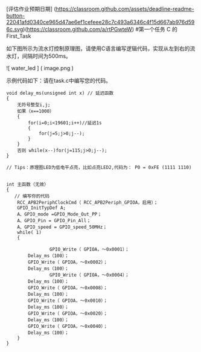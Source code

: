 [评估作业预期日期] (https://classroom.github.com/assets/deadline-readme-button-22041afd0340ce965d47ae6ef1cefeee28c7c493a6346c4f15d667ab976d596c.svg)(https://classroom.github.com/a/rtPGwteW)
#第一个任务
C 的 First_Task

如下图所示为流水灯控制原理图，请使用C语言编写逻辑代码，实现从左到右的流水灯，间隔时间为500ms。

![ water_led ] ( image.png )

示例代码如下：请在task.c中编写您的代码。


````
void delay_ms(unsigned int x) // 延迟函数
{
    无符号整型i,j;
    如果（x==1000）
    {
        for(i=0;i<19601;i++)//延迟1s
        {
            for(j=5;j>0;j--);
        }
    }
    否则 while(x--)for(j=115;j>0;j--);
}

// Tips：原理图LED为低电平点亮，比如点亮LED2,代码为： P0 = 0xFE (1111 1110)


int 主函数（无效）
{
   // 编写你的代码
    RCC_APB2PeriphClockCmd（ RCC_APB2Periph_GPIOA，启用）；
    GPIO_InitTypDef A;
    A、GPIO_mode =GPIO_Mode_Out_PP；	  
	A、GPIO_Pin = GPIO_Pin_All；				
	A、GPIO_speed = GPIO_speed_50MHz；
	while( 1)
	{
        
                GPIO_Write（ GPIOA，〜0x0001）；
		Delay_ms（100）；				
		GPIO_Write（ GPIOA，〜0x0002）；	
		Delay_ms（100）；	
                GPIO_Write（ GPIOA，〜0x0004）；
		Delay_ms（100）；				
		GPIO_Write（ GPIOA，〜0x0008）；
		Delay_ms（100）；				
		GPIO_Write（ GPIOA，〜0x0010）；	
		Delay_ms（100）；				
		GPIO_Write（ GPIOA，〜0x0020）；	
		Delay_ms（100）；				
		GPIO_Write（ GPIOA，〜0x0040）；	
		Delay_ms（100）；
    }			
}
````

